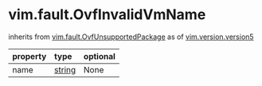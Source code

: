 vim.fault.OvfInvalidVmName
==========================
inherits from [vim.fault.OvfUnsupportedPackage](docs/vim.fault.OvfUnsupportedPackage.md)
as of [vim.version.version5](docs/vim.version.md)

| property | type | optional |
|:---------|:-----|:---------|
| name | [string](string.md "string") | None |
